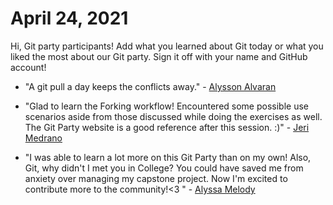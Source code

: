 # April 24, 2021

Hi, Git party participants! Add what you learned about Git today or what you liked the most about our Git party. Sign it off with your name and GitHub account!

* "A git pull a day keeps the conflicts away." - [Alysson Alvaran](https://github.com/alyssonalvaran)

* "Glad to learn the Forking workflow! Encountered some possible use scenarios aside from those discussed while doing the exercises as well. The Git Party website is a good reference after this session. :)" - [Jeri Medrano](https://github.com/jerixmx)

* "I was able to learn a lot more on this Git Party than on my own! Also, Git, why didn't I met you in College? You could have saved me from anxiety over managing my capstone project. Now I'm excited to contribute more to the community!<3 " - [Alyssa Melody](https://github.com/alyssamelody)
